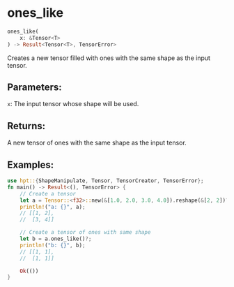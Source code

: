 # ones_like
```rust
ones_like(
    x: &Tensor<T>
) -> Result<Tensor<T>, TensorError>
```
Creates a new tensor filled with ones with the same shape as the input tensor.

## Parameters:
`x`: The input tensor whose shape will be used.

## Returns:
A new tensor of ones with the same shape as the input tensor.

## Examples:
```rust
use hpt::{ShapeManipulate, Tensor, TensorCreator, TensorError};
fn main() -> Result<(), TensorError> {
    // Create a tensor
    let a = Tensor::<f32>::new(&[1.0, 2.0, 3.0, 4.0]).reshape(&[2, 2])?;
    println!("a: {}", a);
    // [[1, 2],
    //  [3, 4]]

    // Create a tensor of ones with same shape
    let b = a.ones_like()?;
    println!("b: {}", b);
    // [[1, 1],
    //  [1, 1]]

    Ok(())
}
```